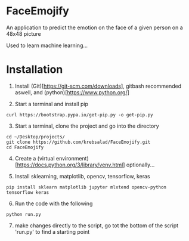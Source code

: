 # FaceEmojify
An application to predict the emotion on the face of a given person on a 48x48 picture

Used to learn machine learning...

# Installation
1. Install (Git)[https://git-scm.com/downloads], gitbash recommended aswell, and (python)[https://www.python.org/]

2. Start a terminal and install pip
```
curl https://bootstrap.pypa.io/get-pip.py -o get-pip.py
```

3. Start a terminal, clone the project and go into the directory
```
cd ~/Desktop/projects/
git clone https://github.com/krebsalad/FaceEmojify.git
cd FaceEmojify
``` 

4. Create a (virtual environment)[https://docs.python.org/3/library/venv.html] optionally...

5. Install sklearning, matplotlib, opencv, tensorflow, keras
```
pip install sklearn matplotlib jupyter mlxtend opencv-python tensorflow keras
```

6. Run the code with the following
```
python run.py
```

7. make changes directly to the script, go tot the bottom of the script 'run.py' to find a starting point
